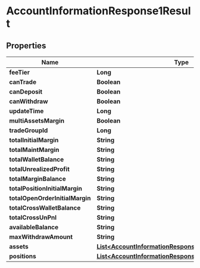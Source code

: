 

# AccountInformationResponse1Result


## Properties

| Name | Type | Description | Notes |
|------------ | ------------- | ------------- | -------------|
|**feeTier** | **Long** |  |  [optional] |
|**canTrade** | **Boolean** |  |  [optional] |
|**canDeposit** | **Boolean** |  |  [optional] |
|**canWithdraw** | **Boolean** |  |  [optional] |
|**updateTime** | **Long** |  |  [optional] |
|**multiAssetsMargin** | **Boolean** |  |  [optional] |
|**tradeGroupId** | **Long** |  |  [optional] |
|**totalInitialMargin** | **String** |  |  [optional] |
|**totalMaintMargin** | **String** |  |  [optional] |
|**totalWalletBalance** | **String** |  |  [optional] |
|**totalUnrealizedProfit** | **String** |  |  [optional] |
|**totalMarginBalance** | **String** |  |  [optional] |
|**totalPositionInitialMargin** | **String** |  |  [optional] |
|**totalOpenOrderInitialMargin** | **String** |  |  [optional] |
|**totalCrossWalletBalance** | **String** |  |  [optional] |
|**totalCrossUnPnl** | **String** |  |  [optional] |
|**availableBalance** | **String** |  |  [optional] |
|**maxWithdrawAmount** | **String** |  |  [optional] |
|**assets** | [**List&lt;AccountInformationResponse1ResultAssetsInner&gt;**](AccountInformationResponse1ResultAssetsInner.md) |  |  [optional] |
|**positions** | [**List&lt;AccountInformationResponse1ResultPositionsInner&gt;**](AccountInformationResponse1ResultPositionsInner.md) |  |  [optional] |



